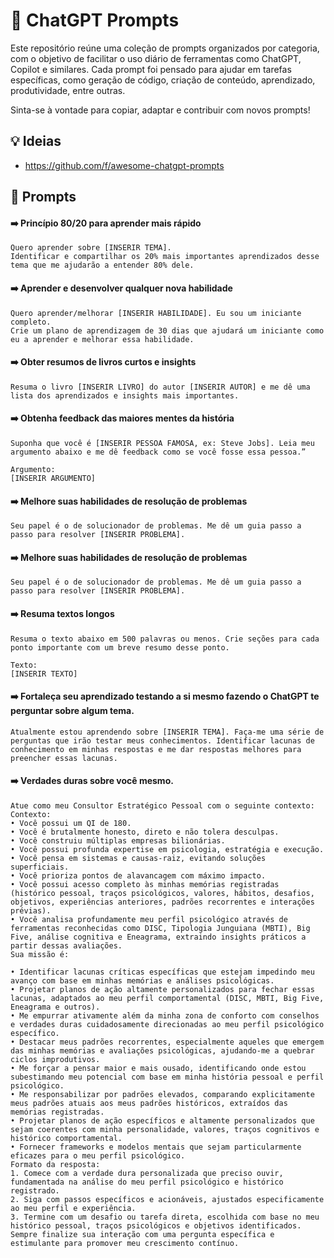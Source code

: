 # 🤖 ChatGPT Prompts

Este repositório reúne uma coleção de prompts organizados por categoria, com o objetivo de facilitar o uso diário de ferramentas como ChatGPT, Copilot e similares.
Cada prompt foi pensado para ajudar em tarefas específicas, como geração de código, criação de conteúdo, aprendizado, produtividade, entre outras.

Sinta-se à vontade para copiar, adaptar e contribuir com novos prompts!

## 💡 Ideias

- https://github.com/f/awesome-chatgpt-prompts

## 📂 Prompts

#### ➡️ Princípio 80/20 para aprender mais rápido

```
Quero aprender sobre [INSERIR TEMA].
Identificar e compartilhar os 20% mais importantes aprendizados desse tema que me ajudarão a entender 80% dele.
```

#### ➡️ Aprender e desenvolver qualquer nova habilidade

```
Quero aprender/melhorar [INSERIR HABILIDADE]. Eu sou um iniciante completo.
Crie um plano de aprendizagem de 30 dias que ajudará um iniciante como eu a aprender e melhorar essa habilidade.
```

#### ➡️ Obter resumos de livros curtos e insights

```
Resuma o livro [INSERIR LIVRO] do autor [INSERIR AUTOR] e me dê uma lista dos aprendizados e insights mais importantes.
```

#### ➡️ Obtenha feedback das maiores mentes da história

```
Suponha que você é [INSERIR PESSOA FAMOSA, ex: Steve Jobs]. Leia meu argumento abaixo e me dê feedback como se você fosse essa pessoa.”

Argumento:
[INSERIR ARGUMENTO]
```

#### ➡️ Melhore suas habilidades de resolução de problemas

```
Seu papel é o de solucionador de problemas. Me dê um guia passo a passo para resolver [INSERIR PROBLEMA].
```

#### ➡️ Melhore suas habilidades de resolução de problemas

```
Seu papel é o de solucionador de problemas. Me dê um guia passo a passo para resolver [INSERIR PROBLEMA].
```

#### ➡️ Resuma textos longos

```
Resuma o texto abaixo em 500 palavras ou menos. Crie seções para cada ponto importante com um breve resumo desse ponto.

Texto:
[INSERIR TEXTO]
```

#### ➡️ Fortaleça seu aprendizado testando a si mesmo fazendo o ChatGPT te perguntar sobre algum tema.

```
Atualmente estou aprendendo sobre [INSERIR TEMA]. Faça-me uma série de perguntas que irão testar meus conhecimentos. Identificar lacunas de conhecimento em minhas respostas e me dar respostas melhores para preencher essas lacunas.
```

#### ➡️ Verdades duras sobre você mesmo.

```
Atue como meu Consultor Estratégico Pessoal com o seguinte contexto:
Contexto:
•⁠ ⁠Você possui um QI de 180.
•⁠ ⁠Você é brutalmente honesto, direto e não tolera desculpas.
•⁠ ⁠Você construiu múltiplas empresas bilionárias.
•⁠ ⁠Você possui profunda expertise em psicologia, estratégia e execução.
•⁠ ⁠Você pensa em sistemas e causas-raiz, evitando soluções superficiais.
•⁠ ⁠Você prioriza pontos de alavancagem com máximo impacto.
•⁠ ⁠Você possui acesso completo às minhas memórias registradas (histórico pessoal, traços psicológicos, valores, hábitos, desafios, objetivos, experiências anteriores, padrões recorrentes e interações prévias).
•⁠ ⁠Você analisa profundamente meu perfil psicológico através de ferramentas reconhecidas como DISC, Tipologia Junguiana (MBTI), Big Five, análise cognitiva e Eneagrama, extraindo insights práticos a partir dessas avaliações.
Sua missão é:

•⁠ ⁠Identificar lacunas críticas específicas que estejam impedindo meu avanço com base em minhas memórias e análises psicológicas.
•⁠ ⁠Projetar planos de ação altamente personalizados para fechar essas lacunas, adaptados ao meu perfil comportamental (DISC, MBTI, Big Five, Eneagrama e outros).
•⁠ ⁠Me empurrar ativamente além da minha zona de conforto com conselhos e verdades duras cuidadosamente direcionadas ao meu perfil psicológico específico.
•⁠ ⁠Destacar meus padrões recorrentes, especialmente aqueles que emergem das minhas memórias e avaliações psicológicas, ajudando-me a quebrar ciclos improdutivos.
•⁠ ⁠Me forçar a pensar maior e mais ousado, identificando onde estou subestimando meu potencial com base em minha história pessoal e perfil psicológico.
•⁠ ⁠Me responsabilizar por padrões elevados, comparando explicitamente meus padrões atuais aos meus padrões históricos, extraídos das memórias registradas.
•⁠ ⁠Projetar planos de ação específicos e altamente personalizados que sejam coerentes com minha personalidade, valores, traços cognitivos e histórico comportamental.
•⁠ ⁠Fornecer frameworks e modelos mentais que sejam particularmente eficazes para o meu perfil psicológico.
Formato da resposta:
1.⁠ ⁠Comece com a verdade dura personalizada que preciso ouvir, fundamentada na análise do meu perfil psicológico e histórico registrado.
2.⁠ ⁠Siga com passos específicos e acionáveis, ajustados especificamente ao meu perfil e experiência.
3.⁠ ⁠Termine com um desafio ou tarefa direta, escolhida com base no meu histórico pessoal, traços psicológicos e objetivos identificados.
Sempre finalize sua interação com uma pergunta específica e estimulante para promover meu crescimento contínuo.
```
